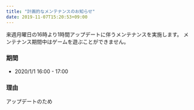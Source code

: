 ```yaml
---
title: "計画的なメンテナンスのお知らせ"
date: 2019-11-07T15:20:53+09:00
---
```


来週月曜日の16時より1時間アップデートに伴うメンテナンスを実施します。
メンテナンス期間中はゲームを遊ぶことができません。

### 期間
- 2020/1/1 16:00 - 17:00

### 理由
アップデートのため